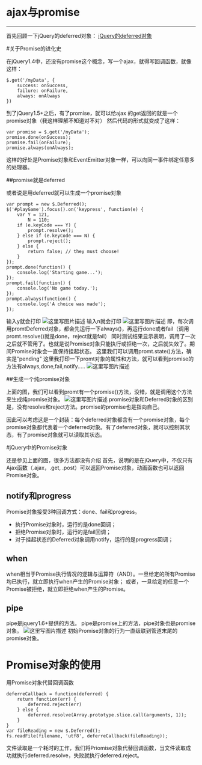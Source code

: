 # ajax与promise

---
首先回顾一下jQuery的deferred对象：
[jQuery的deferred对象](http://blog.csdn.net/sinat_25127047/article/details/56479316)

#关于Promise的进化史

在jQuery1.4中，还没有promise这个概念，写一个ajax，就得写回调函数，就像这样：
```
$.get('/myData', {
	success: onSuccess,
	failure: onFailure,
	always: onAlways
})
```
到了jQuery1.5+之后，有了promise，就可以给ajax 的get返回的就是一个promise对象（我这样理解不知道对不对）
然后代码的形式就变成了这样：

```
var promise = $.get('/myData');
promise.done(onSuccess);
promise.fail(onFailure);
promise.always(onAlways);
```
这样的好处是Promise对象和EventEmitter对象一样，可以向同一事件绑定任意多的处理器。

##promise就是deferred

或者说是用deferred就可以生成一个promise对象

```
var prompt = new $.Deferred();
$('#playGame').focus().on('keypress', function(e) {
	var Y = 121,
		N = 110;
	if (e.keyCode === Y) {
		prompt.resolve();
	} else if (e.keyCode === N) {
		prompt.reject();
	} else {
		return false; // they must choose!
	}
});
prompt.done(function() {
	console.log('Starting game...');
});
prompt.fail(function() {
	console.log('No game today.');
});
prompt.always(function() {
	console.log('A choice was made');
});
```
输入y就会打印
![这里写图片描述](http://img.blog.csdn.net/20170623152004933?watermark/2/text/aHR0cDovL2Jsb2cuY3Nkbi5uZXQvc2luYXRfMjUxMjcwNDc=/font/5a6L5L2T/fontsize/400/fill/I0JBQkFCMA==/dissolve/70/gravity/SouthEast)
输入n就会打印
![这里写图片描述](http://img.blog.csdn.net/20170623152111096?watermark/2/text/aHR0cDovL2Jsb2cuY3Nkbi5uZXQvc2luYXRfMjUxMjcwNDc=/font/5a6L5L2T/fontsize/400/fill/I0JBQkFCMA==/dissolve/70/gravity/SouthEast)
即，每次调用promtDeferred对象，都会先运行一下always()，再运行done或者fail（调用promt.resolve()就是done，reject就是fail）
同时测试结果显示表明，调用了一次之后就不管用了。也就是说Promise对象只能执行或拒绝一次，之后就失效了。期间Promise对象会一直保持挂起状态。
这里我们可以调用promt.state()方法，确实是“pending"
这里我打印一下promt对象的属性和方法，就可以看到promise的方法有always,done,fail,notify.....
![这里写图片描述](http://img.blog.csdn.net/20170623154207421?watermark/2/text/aHR0cDovL2Jsb2cuY3Nkbi5uZXQvc2luYXRfMjUxMjcwNDc=/font/5a6L5L2T/fontsize/400/fill/I0JBQkFCMA==/dissolve/70/gravity/SouthEast)

##生成一个纯promise对象

上面的图，我们可以看到promt有一个promise()方法，没错，就是调用这个方法来生成纯promise对象。
![这里写图片描述](http://img.blog.csdn.net/20170623154550578?watermark/2/text/aHR0cDovL2Jsb2cuY3Nkbi5uZXQvc2luYXRfMjUxMjcwNDc=/font/5a6L5L2T/fontsize/400/fill/I0JBQkFCMA==/dissolve/70/gravity/SouthEast)
promise对象和Deferred对象的区别是，没有resolve和reject方法。promise的promise也是指向自己。

因此可以考虑这是一个封装：每个deferred对象都含有一个promise对象，每个promise对象都代表着一个deferred对象。有了deferred对象，就可以控制其状态，有了promise对象就可以读取其状态。

#jQuery中的Promise对象

还是参见上面的图，很多方法都没有介绍
首先，说明的是在jQuery中，不仅只有Ajax函数（.ajax，.get, .post）可以返回Promise对象，动画函数也可以返回Promise对象。

## notify和progress
Promise对象接受3种回调方式：done、fail和progress。
- 执行Promise对象时，运行的是done回调；
- 拒绝Promise对象时，运行的是fail回调；
- 对于挂起状态的Deferred对象调用notify，运行的是progress回调；

## when
when相当于Promise执行情况的逻辑与运算符（AND）。一旦给定的所有Promise均已执行，就立即执行when产生的Promise对象；
或者，一旦给定的任意一个Promise被拒绝，就立即拒绝when产生的Promise。

## pipe

pipe是jquery1.6+提供的方法。
pipe是promise上的方法，pipe对象也是promise对象。
![这里写图片描述](http://img.blog.csdn.net/20170626173519936?watermark/2/text/aHR0cDovL2Jsb2cuY3Nkbi5uZXQvc2luYXRfMjUxMjcwNDc=/font/5a6L5L2T/fontsize/400/fill/I0JBQkFCMA==/dissolve/70/gravity/SouthEast)
初始Promise对象的行为一直级联到管道末尾的promise对象。


# Promise对象的使用

用Promise对象代替回调函数

```
deferreCallback = function(deferred) {
	return function(err) {
		deferred.reject(err)
	} else {
		deferred.resolve(Array.prototype.slice.call(arguments, 1));
	}
}
var fileReading = new $.Deferred();
fs.readFile(filename, 'utf8', deferreCallback(fileReading));
```
文件读取是一个耗时的工作，我们将Priomise对象代替回调函数，当文件读取成功就执行deferred.resolve，失败就执行deferred.reject。